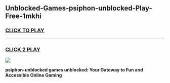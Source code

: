 
## Unblocked-Games-psiphon-unblocked-Play-Free-1mkhi
<h3>
<a href="https://premium76.site?title=psiphon-unblocked&ref=21A">CLICK TO PLAY</a></h3>
<hr>

<h3>
<a href="https://premium76.site?title=psiphon-unblocked&ref=21A">CLICK 2 PLAY</a>
  
</h3>

<a href="https://premium76.site?title=psiphon-unblocked&ref=21A"><img src="https://clearcache.store/games.png"></a>


**psiphon-unblocked games unblocked: Your Gateway to Fun and Accessible Online Gaming**
